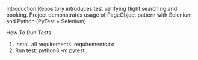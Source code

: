  Introduction
 Repository introduces test verifying flight searching and booking. Project demonstrates usage of PageObject pattern with Selenium and Python (PyTest + Selenium)

How To Run Tests
1. Install all requirements: requirements.txt
2. Run test: python3 -m pytest
